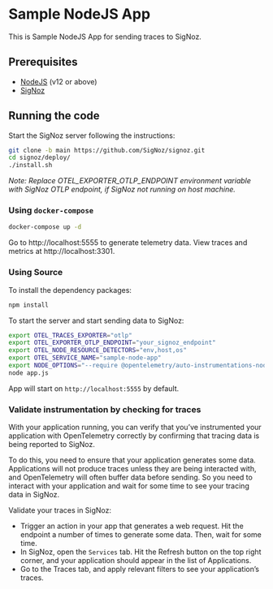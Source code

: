 # Sample NodeJS App

This is Sample NodeJS App for sending traces to SigNoz.

## Prerequisites

- [NodeJS](https://nodejs.org/en/download/) (v12 or above)
- [SigNoz](https://signoz.io/docs/install/)
## Running the code

Start the SigNoz server following the instructions:

```bash
git clone -b main https://github.com/SigNoz/signoz.git
cd signoz/deploy/
./install.sh
```

_*Note:* Replace OTEL_EXPORTER_OTLP_ENDPOINT environment variable with SigNoz OTLP endpoint, if SigNoz not running on host machine._

### Using `docker-compose`

```bash
docker-compose up -d
```

Go to http://localhost:5555 to generate telemetry data.
View traces and metrics at http://localhost:3301.

### Using Source

To install the dependency packages:

```bash
npm install
```

To start the server and start sending data to SigNoz:

```bash
export OTEL_TRACES_EXPORTER="otlp"
export OTEL_EXPORTER_OTLP_ENDPOINT="your_signoz_endpoint"
export OTEL_NODE_RESOURCE_DETECTORS="env,host,os"
export OTEL_SERVICE_NAME="sample-node-app"
export NODE_OPTIONS="--require @opentelemetry/auto-instrumentations-node/register"
node app.js
```

App will start on `http://localhost:5555` by default.

### Validate instrumentation by checking for traces

With your application running, you can verify that you’ve instrumented your application with OpenTelemetry correctly by confirming that tracing data is being reported to SigNoz.

To do this, you need to ensure that your application generates some data. Applications will not produce traces unless they are being interacted with, and OpenTelemetry will often buffer data before sending. So you need to interact with your application and wait for some time to see your tracing data in SigNoz.

Validate your traces in SigNoz:

- Trigger an action in your app that generates a web request. Hit the endpoint a number of times to generate some data. Then, wait for some time.
- In SigNoz, open the `Services` tab. Hit the Refresh button on the top right corner, and your application should appear in the list of Applications.
- Go to the Traces tab, and apply relevant filters to see your application’s traces.
